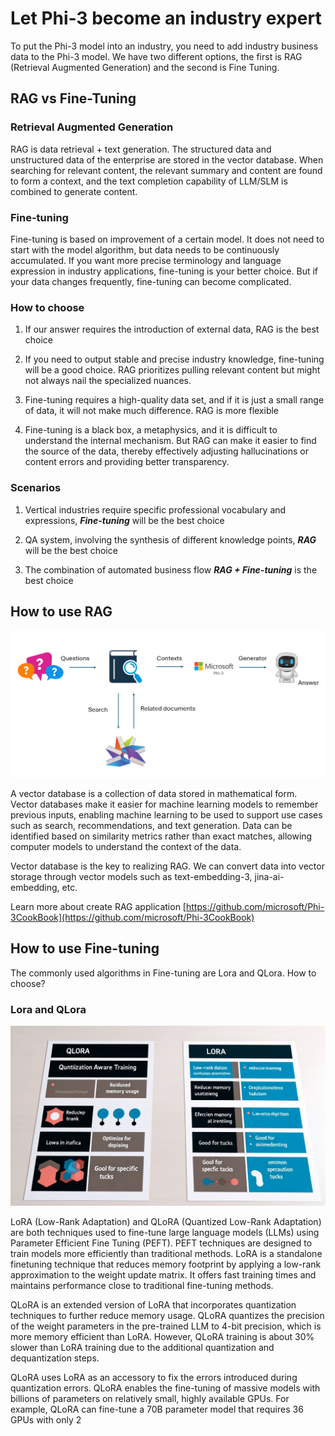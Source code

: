 # **Let Phi-3 become an industry expert**

To put the Phi-3 model into an industry, you need to add industry business data to the Phi-3 model. We have two different options, the first is RAG (Retrieval Augmented Generation) and the second is Fine Tuning.

## **RAG vs Fine-Tuning**

### **Retrieval Augmented Generation**

RAG is data retrieval + text generation. The structured data and unstructured data of the enterprise are stored in the vector database. When searching for relevant content, the relevant summary and content are found to form a context, and the text completion capability of LLM/SLM is combined to generate content.


### **Fine-tuning**

Fine-tuning is based on improvement of a certain model. It does not need to start with the model algorithm, but data needs to be continuously accumulated. If you want more precise terminology and language expression in industry applications, fine-tuning is your better choice. But if your data changes frequently, fine-tuning can become complicated.

### **How to choose**

1. If our answer requires the introduction of external data, RAG is the best choice

2. If you need to output stable and precise industry knowledge, fine-tuning will be a good choice. RAG prioritizes pulling relevant content but might not always nail the specialized nuances.

3. Fine-tuning requires a high-quality data set, and if it is just a small range of data, it will not make much difference. RAG is more flexible

4. Fine-tuning is a black box, a metaphysics, and it is difficult to understand the internal mechanism. But RAG can make it easier to find the source of the data, thereby effectively adjusting hallucinations or content errors and providing better transparency.


### **Scenarios**

1. Vertical industries require specific professional vocabulary and expressions, ***Fine-tuning*** will be the best choice

2. QA system, involving the synthesis of different knowledge points, ***RAG*** will be the best choice

3. The combination of automated business flow ***RAG + Fine-tuning*** is the best choice


## **How to use RAG**

![rag](../../imgs/04/01/RAG.png)


A vector database is a collection of data stored in mathematical form. Vector databases make it easier for machine learning models to remember previous inputs, enabling machine learning to be used to support use cases such as search, recommendations, and text generation. Data can be identified based on similarity metrics rather than exact matches, allowing computer models to understand the context of the data.

Vector database is the key to realizing RAG. We can convert data into vector storage through vector models such as text-embedding-3, jina-ai-embedding, etc.

Learn more about create RAG application [https://github.com/microsoft/Phi-3CookBook](https://github.com/microsoft/Phi-3CookBook) 


## **How to use Fine-tuning**

The commonly used algorithms in Fine-tuning are Lora and QLora. How to choose?

### **Lora and QLora**

![lora](../../imgs/04/01/qlora.png)


LoRA (Low-Rank Adaptation) and QLoRA (Quantized Low-Rank Adaptation) are both techniques used to fine-tune large language models (LLMs) using Parameter Efficient Fine Tuning (PEFT). PEFT techniques are designed to train models more efficiently than traditional methods. 
LoRA is a standalone finetuning technique that reduces memory footprint by applying a low-rank approximation to the weight update matrix. It offers fast training times and maintains performance close to traditional fine-tuning methods. 

QLoRA is an extended version of LoRA that incorporates quantization techniques to further reduce memory usage. QLoRA quantizes the precision of the weight parameters in the pre-trained LLM to 4-bit precision, which is more memory efficient than LoRA. However, QLoRA training is about 30% slower than LoRA training due to the additional quantization and dequantization steps. 

QLoRA uses LoRA as an accessory to fix the errors introduced during quantization errors. QLoRA enables the fine-tuning of massive models with billions of parameters on relatively small, highly available GPUs. For example, QLoRA can fine-tune a 70B parameter model that requires 36 GPUs with only 2






